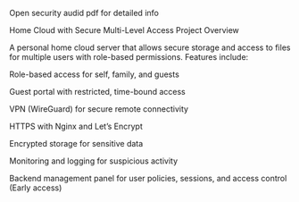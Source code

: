 Open security audid pdf for detailed info 

Home Cloud with Secure Multi-Level Access
Project Overview

A personal home cloud server that allows secure storage and access to files for multiple users with role-based permissions. Features include:

Role-based access for self, family, and guests

Guest portal with restricted, time-bound access

VPN (WireGuard) for secure remote connectivity

HTTPS with Nginx and Let’s Encrypt

Encrypted storage for sensitive data

Monitoring and logging for suspicious activity

Backend management panel for user policies, sessions, and access control (Early access)
